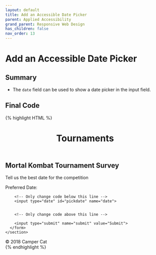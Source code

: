 ```yaml
---
layout: default
title: Add an Accessible Date Picker
parent: Applied Accessibility
grand_parent: Responsive Web Design
has_children: false
nav_order: 13
---
```

# Add an Accessible Date Picker
## Summary
- The `date` field can be used to show a date picker in the input field.

## Final Code

{% highlight HTML %}
<body>
  <header>
    <h1>Tournaments</h1>
  </header>
  <main>
    <section>
      <h2>Mortal Kombat Tournament Survey</h2>
      <form>
        <p>Tell us the best date for the competition</p>
        <label for="pickdate">Preferred Date:</label>

        <!-- Only change code below this line -->
        <input type="date" id="pickdate" name="date">


        <!-- Only change code above this line -->

        <input type="submit" name="submit" value="Submit">
      </form>
    </section>
  </main>
  <footer>&copy; 2018 Camper Cat</footer>
</body>
{% endhighlight %}
